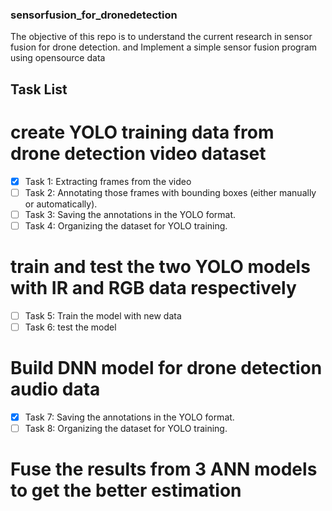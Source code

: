 ### sensorfusion_for_dronedetection
The objective of this repo is to understand the current research in sensor fusion for drone detection. and Implement a simple sensor fusion program using opensource data

## Task List
# create YOLO training data from drone detection video dataset
- [x] Task 1: Extracting frames from the video
- [ ] Task 2: Annotating those frames with bounding boxes (either manually or automatically).
- [ ] Task 3: Saving the annotations in the YOLO format.
- [ ] Task 4: Organizing the dataset for YOLO training.

# train and test the two YOLO models with IR and RGB data respectively
- [ ] Task 5: Train the model with new data
- [ ] Task 6: test the model

# Build DNN model for drone detection audio data
- [x] Task 7: Saving the annotations in the YOLO format.
- [ ] Task 8: Organizing the dataset for YOLO training.

# Fuse the results from 3 ANN models to get the better estimation

